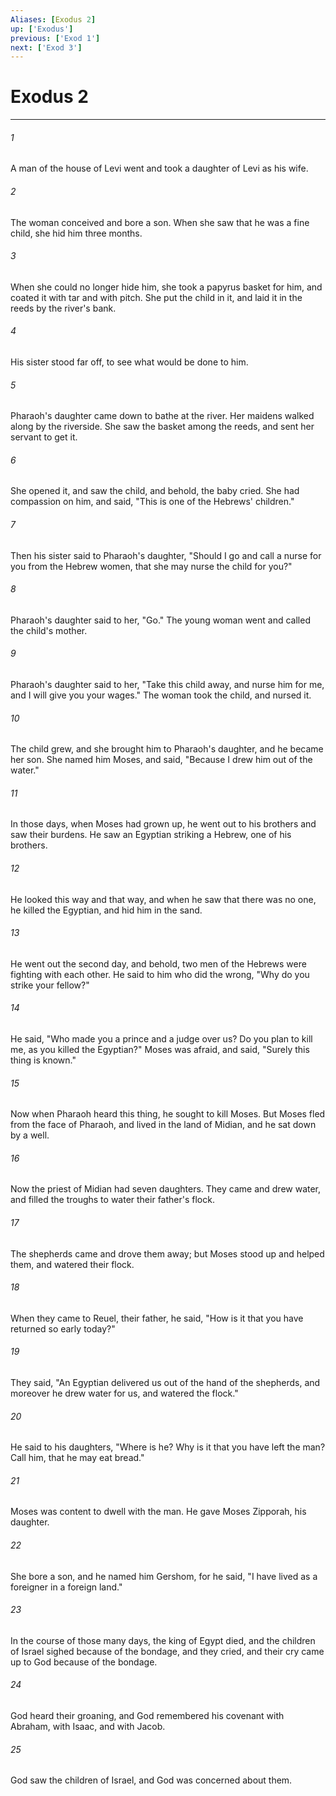 ```yaml
---
Aliases: [Exodus 2]
up: ['Exodus']
previous: ['Exod 1']
next: ['Exod 3']
---
```

# Exodus 2
***





###### 1 

A man of the house of Levi went and took a daughter of Levi as his wife. 



###### 2 

The woman conceived and bore a son. When she saw that he was a fine child, she hid him three months. 



###### 3 

When she could no longer hide him, she took a papyrus basket for him, and coated it with tar and with pitch. She put the child in it, and laid it in the reeds by the river's bank. 



###### 4 

His sister stood far off, to see what would be done to him. 



###### 5 

Pharaoh's daughter came down to bathe at the river. Her maidens walked along by the riverside. She saw the basket among the reeds, and sent her servant to get it. 



###### 6 

She opened it, and saw the child, and behold, the baby cried. She had compassion on him, and said, "This is one of the Hebrews' children." 



###### 7 

Then his sister said to Pharaoh's daughter, "Should I go and call a nurse for you from the Hebrew women, that she may nurse the child for you?" 



###### 8 

Pharaoh's daughter said to her, "Go." The young woman went and called the child's mother. 



###### 9 

Pharaoh's daughter said to her, "Take this child away, and nurse him for me, and I will give you your wages." The woman took the child, and nursed it. 



###### 10 

The child grew, and she brought him to Pharaoh's daughter, and he became her son. She named him Moses, and said, "Because I drew him out of the water." 



###### 11 

In those days, when Moses had grown up, he went out to his brothers and saw their burdens. He saw an Egyptian striking a Hebrew, one of his brothers. 



###### 12 

He looked this way and that way, and when he saw that there was no one, he killed the Egyptian, and hid him in the sand. 



###### 13 

He went out the second day, and behold, two men of the Hebrews were fighting with each other. He said to him who did the wrong, "Why do you strike your fellow?" 



###### 14 

He said, "Who made you a prince and a judge over us? Do you plan to kill me, as you killed the Egyptian?" Moses was afraid, and said, "Surely this thing is known." 



###### 15 

Now when Pharaoh heard this thing, he sought to kill Moses. But Moses fled from the face of Pharaoh, and lived in the land of Midian, and he sat down by a well. 



###### 16 

Now the priest of Midian had seven daughters. They came and drew water, and filled the troughs to water their father's flock. 



###### 17 

The shepherds came and drove them away; but Moses stood up and helped them, and watered their flock. 



###### 18 

When they came to Reuel, their father, he said, "How is it that you have returned so early today?" 



###### 19 

They said, "An Egyptian delivered us out of the hand of the shepherds, and moreover he drew water for us, and watered the flock." 



###### 20 

He said to his daughters, "Where is he? Why is it that you have left the man? Call him, that he may eat bread." 



###### 21 

Moses was content to dwell with the man. He gave Moses Zipporah, his daughter. 



###### 22 

She bore a son, and he named him Gershom, for he said, "I have lived as a foreigner in a foreign land." 



###### 23 

In the course of those many days, the king of Egypt died, and the children of Israel sighed because of the bondage, and they cried, and their cry came up to God because of the bondage. 



###### 24 

God heard their groaning, and God remembered his covenant with Abraham, with Isaac, and with Jacob. 



###### 25 

God saw the children of Israel, and God was concerned about them.
